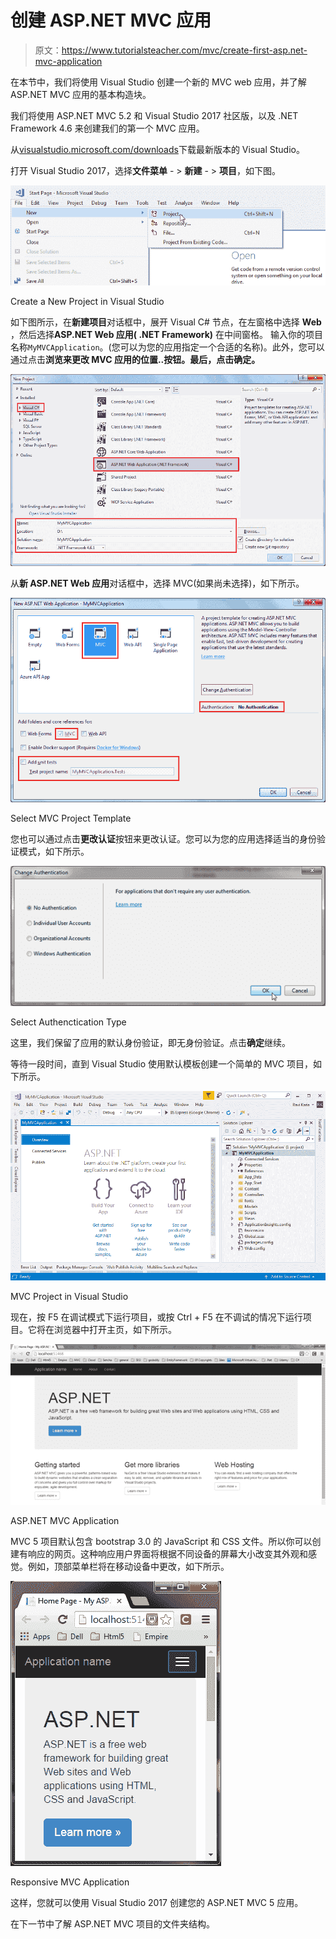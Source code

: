 # 创建 ASP.NET MVC 应用

> 原文：<https://www.tutorialsteacher.com/mvc/create-first-asp.net-mvc-application>

在本节中，我们将使用 Visual Studio 创建一个新的 MVC web 应用，并了解 ASP.NET MVC 应用的基本构造块。

我们将使用 ASP.NET MVC 5.2 和 Visual Studio 2017 社区版，以及 .NET Framework 4.6 来创建我们的第一个 MVC 应用。

从[visualstudio.microsoft.com/downloads](https://visualstudio.microsoft.com/downloads/)下载最新版本的 Visual Studio。

打开 Visual Studio 2017，选择**文件菜单** - > **新建** - > **项目**，如下图。

[![Create MVC Application](img/dc0314d9450202a69c4fc5be8eaacbfa.png)](../../Content/images/mvc/create-mvc-project.png)

Create a New Project in Visual Studio



如下图所示，在**新建项目**对话框中，展开 Visual C# 节点，在左窗格中选择 **Web** ，然后选择**ASP.NET Web 应用( .NET Framework)** 在中间窗格。 输入你的项目名称`MyMVCApplication`。(您可以为您的应用指定一个合适的名称)。此外，您可以通过点击**浏览来更改 MVC 应用的位置..**按钮。最后，点击**确定。**

[![Select template](img/fc10d76106afd87763ab416da9c37a25.png)](../../Content/images/mvc/MVC-template.png)

从**新 ASP.NET Web 应用**对话框中，选择 MVC(如果尚未选择)，如下所示。

[![Create MVC App](img/9aeefbd0748790d9d51fa2929f9c9d3e.png)](../../Content/images/mvc/Create-MVC-Project2.png)

Select MVC Project Template



您也可以通过点击**更改认证**按钮来更改认证。您可以为您的应用选择适当的身份验证模式，如下所示。

[![Create simple MVC Application](img/21545986de5620e1a8acc6c576986b03.png)](../../Content/images/mvc/first-mvc-app4.png)

Select Authenctication Type



这里，我们保留了应用的默认身份验证，即无身份验证。点击**确定**继续。

等待一段时间，直到 Visual Studio 使用默认模板创建一个简单的 MVC 项目，如下所示。

[![MVC Application](img/92397686b75cf1fa4d79d23c49d1fafd.png)](../../Content/images/mvc/MVC-application.png)

MVC Project in Visual Studio



现在，按 F5 在调试模式下运行项目，或按 Ctrl + F5 在不调试的情况下运行项目。它将在浏览器中打开主页，如下所示。

[![Run MVC Application](img/58dafac28ebc526950c174006b95518c.png)](../../Content/images/mvc/first-mvc-app7.png)

ASP.NET MVC Application



MVC 5 项目默认包含 bootstrap 3.0 的 JavaScript 和 CSS 文件。所以你可以创建有响应的网页。这种响应用户界面将根据不同设备的屏幕大小改变其外观和感觉。例如，顶部菜单栏将在移动设备中更改，如下所示。

[![Responsive MVC Application 1](img/7a8e7ace64dce0703f4aeede68aa4497.png)](../../Content/images/mvc/first-mvc-app8.png) 

Responsive MVC Application



这样，您就可以使用 Visual Studio 2017 创建您的 ASP.NET MVC 5 应用。

在下一节中了解 ASP.NET MVC 项目的文件夹结构。